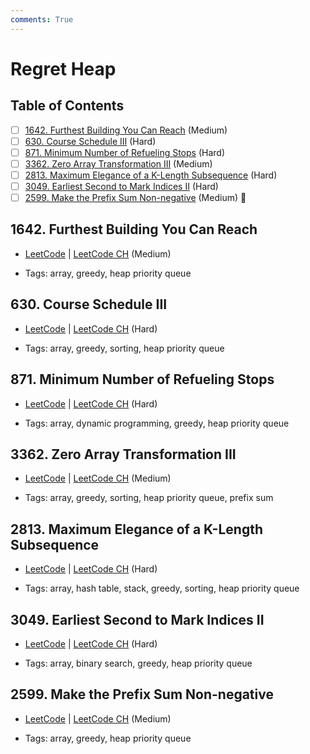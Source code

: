 ```yaml
---
comments: True
---
```


# Regret Heap

## Table of Contents

- [ ] [1642. Furthest Building You Can Reach](https://leetcode.cn/problems/furthest-building-you-can-reach/) (Medium)
- [ ] [630. Course Schedule III](https://leetcode.cn/problems/course-schedule-iii/) (Hard)
- [ ] [871. Minimum Number of Refueling Stops](https://leetcode.cn/problems/minimum-number-of-refueling-stops/) (Hard)
- [ ] [3362. Zero Array Transformation III](https://leetcode.cn/problems/zero-array-transformation-iii/) (Medium)
- [ ] [2813. Maximum Elegance of a K-Length Subsequence](https://leetcode.cn/problems/maximum-elegance-of-a-k-length-subsequence/) (Hard)
- [ ] [3049. Earliest Second to Mark Indices II](https://leetcode.cn/problems/earliest-second-to-mark-indices-ii/) (Hard)
- [ ] [2599. Make the Prefix Sum Non-negative](https://leetcode.cn/problems/make-the-prefix-sum-non-negative/) (Medium) 👑

## 1642. Furthest Building You Can Reach

-   [LeetCode](https://leetcode.com/problems/furthest-building-you-can-reach/) | [LeetCode CH](https://leetcode.cn/problems/furthest-building-you-can-reach/) (Medium)

-   Tags: array, greedy, heap priority queue


## 630. Course Schedule III

-   [LeetCode](https://leetcode.com/problems/course-schedule-iii/) | [LeetCode CH](https://leetcode.cn/problems/course-schedule-iii/) (Hard)

-   Tags: array, greedy, sorting, heap priority queue


## 871. Minimum Number of Refueling Stops

-   [LeetCode](https://leetcode.com/problems/minimum-number-of-refueling-stops/) | [LeetCode CH](https://leetcode.cn/problems/minimum-number-of-refueling-stops/) (Hard)

-   Tags: array, dynamic programming, greedy, heap priority queue


## 3362. Zero Array Transformation III

-   [LeetCode](https://leetcode.com/problems/zero-array-transformation-iii/) | [LeetCode CH](https://leetcode.cn/problems/zero-array-transformation-iii/) (Medium)

-   Tags: array, greedy, sorting, heap priority queue, prefix sum


## 2813. Maximum Elegance of a K-Length Subsequence

-   [LeetCode](https://leetcode.com/problems/maximum-elegance-of-a-k-length-subsequence/) | [LeetCode CH](https://leetcode.cn/problems/maximum-elegance-of-a-k-length-subsequence/) (Hard)

-   Tags: array, hash table, stack, greedy, sorting, heap priority queue


## 3049. Earliest Second to Mark Indices II

-   [LeetCode](https://leetcode.com/problems/earliest-second-to-mark-indices-ii/) | [LeetCode CH](https://leetcode.cn/problems/earliest-second-to-mark-indices-ii/) (Hard)

-   Tags: array, binary search, greedy, heap priority queue


## 2599. Make the Prefix Sum Non-negative

-   [LeetCode](https://leetcode.com/problems/make-the-prefix-sum-non-negative/) | [LeetCode CH](https://leetcode.cn/problems/make-the-prefix-sum-non-negative/) (Medium)

-   Tags: array, greedy, heap priority queue
